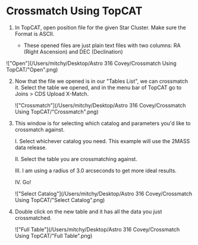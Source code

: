 # Crossmatch Using TopCAT

1. In TopCAT, open position file for the given Star Cluster. Make sure the Format is ASCII.

   - These opened files are just plain text files with two columns: RA (Right Ascension) and DEC (Declination)

     <!--Example file will be for the Hyades Cluster-->

!["Open"](/Users/mitchy/Desktop/Astro 316 Covey/Crossmatch Using TopCAT/"Open".png)

2. Now that the file we opened is in our "Tables List", we can crossmatch it. Select the table we opened, and in the menu bar of TopCAT go to Joins > CDS Upload X-Match.

   !["Crossmatch"](/Users/mitchy/Desktop/Astro 316 Covey/Crossmatch Using TopCAT/"Crossmatch".png)

3. This window is for selecting which catalog and parameters you'd like to crossmatch against. 

   I. Select whichever catalog you need. This example will use the 2MASS data release.

   II. Select the table you are crossmatching against. 

   III. I am using a radius of 3.0 arcseconds to get more ideal results. 

   IV. Go!

   !["Select Catalog"](/Users/mitchy/Desktop/Astro 316 Covey/Crossmatch Using TopCAT/"Select Catalog".png)

4. Double click on the new table and it has all the data you just crossmatched. 

   !["Full Table"](/Users/mitchy/Desktop/Astro 316 Covey/Crossmatch Using TopCAT/"Full Table".png)









